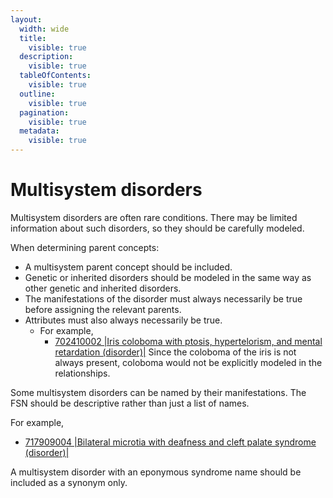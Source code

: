 ```yaml
---
layout:
  width: wide
  title:
    visible: true
  description:
    visible: true
  tableOfContents:
    visible: true
  outline:
    visible: true
  pagination:
    visible: true
  metadata:
    visible: true
---
```


# Multisystem disorders

Multisystem disorders are often rare conditions. There may be limited information about such disorders, so they should be carefully modeled.

When determining parent concepts:

  * A multisystem parent concept should be included.
  * Genetic or inherited disorders should be modeled in the same way as other genetic and inherited disorders.
  * The manifestations of the disorder must always necessarily be true before assigning the relevant parents.
  * Attributes must also always necessarily be true.
    * For example,
      * [702410002 |Iris coloboma with ptosis, hypertelorism, and mental retardation (disorder)|](http://snomed.info/id/702410002) Since the coloboma of the iris is not always present, coloboma would not be explicitly modeled in the relationships. 

Some multisystem disorders can be named by their manifestations. The FSN should be descriptive rather than just a list of names.

For example,

  * [717909004 |Bilateral microtia with deafness and cleft palate syndrome (disorder)|](http://snomed.info/id/717909004)

A multisystem disorder with an eponymous syndrome name should be included as a synonym only.

